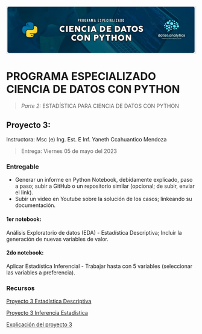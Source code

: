 ![Header](../Img/pyds.png)

# PROGRAMA ESPECIALIZADO CIENCIA DE DATOS CON PYTHON

> _Parte 2:_ ESTADÍSTICA PARA CIENCIA DE DATOS CON PYTHON

## Proyecto 3:

Instructora: Msc (e) Ing. Est. E Inf. Yaneth Ccahuantico Mendoza

> Entrega: Viernes 05 de mayo del 2023

### Entregable

- Generar un informe en Python Notebook, debidamente explicado, paso a paso; subir a GitHub o un repositorio similar (opcional; de subir, enviar el link).
- Subir un video en Youtube sobre la solución de los casos; linkeando su documentación.

#### 1er notebook:

Análisis Exploratorio de datos (EDA) - Estadística Descriptiva; Incluir la generación de nuevas variables de valor.

#### 2do notebook:

Aplicar Estadística Inferencial - Trabajar hasta con 5 variables (seleccionar las variables a preferencia).

### Recursos

<a href="https://colab.research.google.com/drive/1kMzxHEelTXTUF6yTu8X-Vvelma_HLh80?usp=sharing">Proyecto 3 Estadística Descriptiva

<a href="https://colab.research.google.com/drive/1N7piz5j-4GirwEXxovlnsIF3CVPw0ip2?usp=sharing">Proyecto 3 Inferencia Estadística

<a href="https://youtu.be/lBYur_2pMNQ">Explicación del proyecto 3</a>
